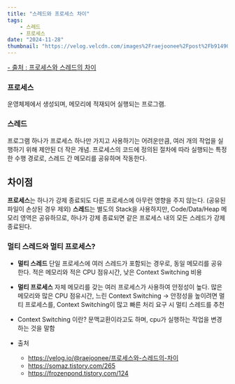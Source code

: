```yaml
---
title: "스레드와 프로세스 차이"
tags:
    - 스레드
    - 프로세스
date: "2024-11-28"
thumbnail: "https://velog.velcdn.com/images%2Fraejoonee%2Fpost%2Fb91490ed-c67b-407d-8fea-a8d6fdb22559%2F104.png"
---
```

<a style="font-size:0.9rem" href="https://velog.io/@raejoonee/프로세스와-스레드의-차이">- 출처 : 프로세스와 스레드의 차이</a>

### 프로세스
운영체제에서 생성되며, 메모리에 적재되어 실행되는 프로그램.

### 스레드
프로그램 하나가 프로세스 하나만 가지고 사용하기는 어려운만큼, 여러 개의 작업을 실행하기 위해 제안된 더 작은 개념.
프로세스의 코드에 정의된 절차에 따라 실행되는 특정한 수행 경로로, 스레드 간 메모리를 공유하며 작동한다.

## 차이점
**프로세스**는 하나가 강제 종료되도 다른 프로세스에 아무런 영향을 주지 않는다. (공유된 파일이 손상된 경우 제외)
**스레드**는 별도의 Stack을 사용하지만, Code/Data/Heap 메모리 영역은 공유하므로, 하나가 강제 종료되면 같은 프로세스 내의 모든 스레드가 강제 종료된다.

### 멀티 스레드와 멀티 프로세스?
- **멀티 스레드**
    단일 프로세스에 여러 스레드가 포함되는 경우로, 동일 메모리를 공유한다.
    적은 메모리와 적은 CPU 점유시간, 낮은 Context Switching 비용
- **멀티 프로세스**
    자체 메모리를 갖는 여러 프로세스가 사용하여 안정성이 높다.
    많은 메모리와 많은 CPU 점유시간, 느린 Context Switching
    → 안정성을 높이려면 멀티 프로세스를, Context Switching이 많고 빠른 처리 요구 시 멀티 스레드를 추천

- Context Switching 이란?
    문맥교환이라고도 하며, cpu가 실행하는 작업을 변경하는 것을 말함

- 출처
  - <https://velog.io/@raejoonee/프로세스와-스레드의-차이>
  - <https://somaz.tistory.com/265>
  - <https://frozenpond.tistory.com/124>